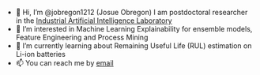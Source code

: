 - 👋 Hi, I’m @jobregon1212 (Josue Obregon) I am postdoctoral researcher in the <a href="http://iai.khu.ac.kr/wiki/wiki.php">Industrial Artificial Intelligence Laboratory </a>
- 👀 I’m interested in Machine Learning Explainability for ensemble models, Feature Engineering and Process Mining
- 🌱 I’m currently learning about Remaining Useful Life (RUL) estimation on Li-ion batteries
- 📫 You can reach me by <a href="mailto:jobregon@khu.ac.kr"> email </a>

<!---
jobregon1212/jobregon1212 is a ✨ special ✨ repository because its `README.md` (this file) appears on your GitHub profile.
You can click the Preview link to take a look at your changes.
--->
